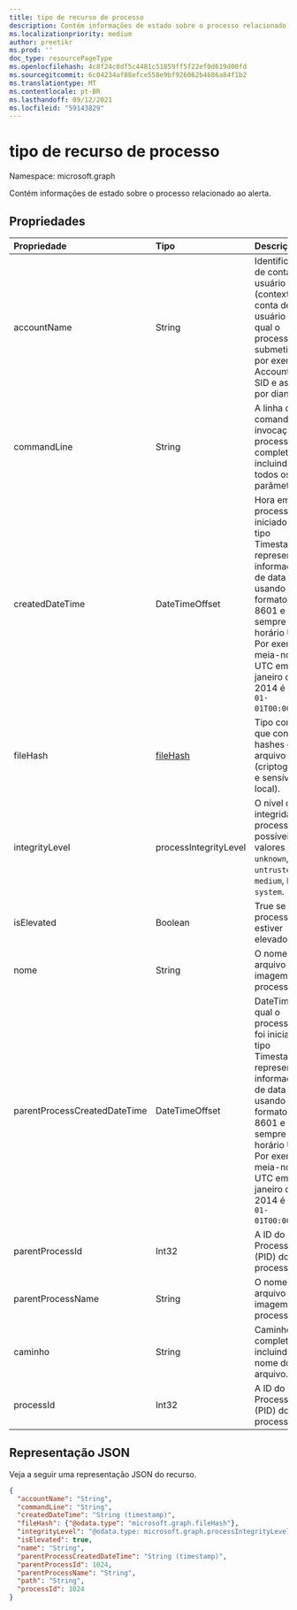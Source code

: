 ```yaml
---
title: tipo de recurso de processo
description: Contém informações de estado sobre o processo relacionado ao alerta.
ms.localizationpriority: medium
author: preetikr
ms.prod: ''
doc_type: resourcePageType
ms.openlocfilehash: 4c8f24c0df5c4481c51859ff5f22ef0d619d00fd
ms.sourcegitcommit: 6c04234af08efce558e9bf926062b4686a84f1b2
ms.translationtype: MT
ms.contentlocale: pt-BR
ms.lasthandoff: 09/12/2021
ms.locfileid: "59143829"
---
```

# <a name="process-resource-type"></a>tipo de recurso de processo

Namespace: microsoft.graph

Contém informações de estado sobre o processo relacionado ao alerta.

## <a name="properties"></a>Propriedades

| Propriedade   | Tipo|Descrição|
|:---------------|:--------|:----------|
|accountName|String|Identificador de conta de usuário (contexto de conta de usuário no qual o processo foi submetido) por exemplo, AccountName, SID e assim por diante.|
|commandLine|String|A linha de comando de invocação de processo completo, incluindo todos os parâmetros.|
|createdDateTime|DateTimeOffset|Hora em que o processo foi iniciado. O tipo Timestamp representa informações de data e hora usando o formato ISO 8601 e está sempre no horário UTC. Por exemplo, meia-noite UTC em 1 de janeiro de 2014 é `2014-01-01T00:00:00Z`.|
|fileHash|[fileHash](filehash.md)|Tipo complexo que contém hashes de arquivo (criptográficos e sensíveis ao local).|
|integrityLevel|processIntegrityLevel|O nível de integridade do processo. Os possíveis valores são: `unknown`, `untrusted`, `low`, `medium`, `high`, `system`.|
|isElevated|Boolean|True se o processo estiver elevado.|
|nome|String|O nome do arquivo de imagem do processo.|
|parentProcessCreatedDateTime|DateTimeOffset|DateTime no qual o processo pai foi iniciado. O tipo Timestamp representa informações de data e hora usando o formato ISO 8601 e está sempre no horário UTC. Por exemplo, meia-noite UTC em 1 de janeiro de 2014 é `2014-01-01T00:00:00Z`.|
|parentProcessId|Int32|A ID do Processo (PID) do processo pai.|
|parentProcessName|String|O nome do arquivo de imagem do processo pai.|
|caminho|String|Caminho completo, incluindo nome do arquivo.|
|processId|Int32|A ID do Processo (PID) do processo.|

## <a name="json-representation"></a>Representação JSON

Veja a seguir uma representação JSON do recurso.

<!-- {
  "blockType": "resource",
  "optionalProperties": [

  ],
  "@odata.type": "microsoft.graph.process"
}-->

```json
{
  "accountName": "String",
  "commandLine": "String",
  "createdDateTime": "String (timestamp)",
  "fileHash": {"@odata.type": "microsoft.graph.fileHash"},
  "integrityLevel": "@odata.type: microsoft.graph.processIntegrityLevel",
  "isElevated": true,
  "name": "String",
  "parentProcessCreatedDateTime": "String (timestamp)",
  "parentProcessId": 1024,
  "parentProcessName": "String",
  "path": "String",
  "processId": 1024
}

```

<!-- uuid: 8fcb5dbc-d5aa-4681-8e31-b001d5168d79
2015-10-25 14:57:30 UTC -->
<!-- {
  "type": "#page.annotation",
  "description": "process resource",
  "keywords": "",
  "section": "documentation",
  "tocPath": ""
}-->

